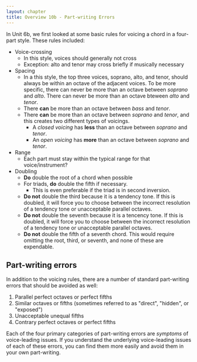 ```yaml
---
layout: chapter
title: Overview 10b - Part-writing Errors
---
```


In Unit 6b, we first looked at some basic rules for voicing a chord in a four-part style. These rules included:
- Voice-crossing
    - In this style, voices should generally not cross
    - Exception: alto and tenor may cross briefly if musically necessary
- Spacing
    - In a this style, the top three voices, soprano, alto, and tenor, should always be within an octave of the adjacent voices. To be more specific, there can never be more than an octave between *soprano* and *alto*. There can never be more than an octave bteween *alto* and *tenor*. 
    - There **can** be more than an octave between *bass* and *tenor*.
    - There **can** be more than an octave between *soprano* and *tenor*, and this creates two different types of voicings.
        - A *closed voicing* has **less** than an octave between *soprano* and *tenor*. 
        - An *open voicing* has **more** than an octave between *soprano* and *tenor*.
- Range
    - Each part must stay within the typical range for that voice/instrument?
- Doubling
    - **Do** double the root of a chord when possible
    - For triads, **do** double the fifth if necessary.
        - This is even preferable if the triad is in second inversion.
    - **Do not** double the third because it is a tendency tone. If this is doubled, it will force you to choose between the incorrect resolution of a tendency tone or unacceptable parallel octaves.
    - **Do not** double the seventh because it is a tencency tone. If this is doubled, it will force you to choose between the incorrect resolution of a tendency tone or unacceptable parallel octaves.
    - **Do not** double the fifth of a seventh chord. This would require omitting the root, third, or seventh, and none of these are expendable.

## Part-writing errors

In addition to the voicing rules, there are a number of standard part-writing errors that should be avoided as well:
1. Parallel perfect octaves or perfect fifths
2. Similar octaves or fifths (sometimes referred to as "direct", "hidden", or "exposed")
3. Unacceptable unequal fifths
4. Contrary perfect octaves or perfect fifths

Each of the four primary categories of part-writing errors are *symptoms* of voice-leading issues. If you understand the underlying voice-leading issues of each of these errors, you can find them more easily and avoid them in your own part-writing.